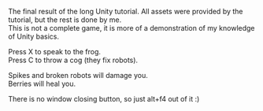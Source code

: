The final result of the long Unity tutorial. All assets were provided by the tutorial, but the rest is done by me.  
This is not a complete game, it is more of a demonstration of my knowledge of Unity basics.

Press X to speak to the frog.  
Press C to throw a cog (they fix robots).

Spikes and broken robots will damage you.  
Berries will heal you.

There is no window closing button, so just alt+f4 out of it :)
